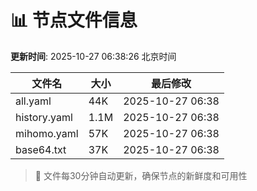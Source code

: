 # 📊 节点文件信息

**更新时间**: 2025-10-27 06:38:26 北京时间

| 文件名 | 大小 | 最后修改 |
|--------|------|----------|
| all.yaml | 44K | 2025-10-27 06:38 |
| history.yaml | 1.1M | 2025-10-27 06:38 |
| mihomo.yaml | 57K | 2025-10-27 06:38 |
| base64.txt | 37K | 2025-10-27 06:38 |

> 🔄 文件每30分钟自动更新，确保节点的新鲜度和可用性
